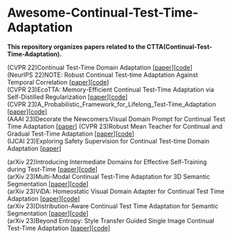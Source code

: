 # Awesome-Continual-Test-Time-Adaptation
**This repository organizes papers related to the CTTA(Continual-Test-Time-Adaptation).**

(CVPR 22)Continual Test-Time Domain Adaptation [[paper](https://arxiv.org/pdf/2203.13591.pdf)][[code](https://github.com/qinenergy/cotta)]  
(NeurIPS 22)NOTE: Robust Continual Test-time Adaptation Against Temporal Correlation  [[paper](https://arxiv.org/pdf/2208.05117.pdf)][[code](https://github.com/TaesikGong/NOTE)]  
(CVPR 23)EcoTTA: Memory-Efficient Continual Test-Time Adaptation via Self-Distilled Regularization  [[paper](https://arxiv.org/pdf/2303.01904.pdf)][[code](https://github.com/Lily-Le/EcoTTA)]  
(CVPR 23)A_Probabilistic_Framework_for_Lifelong_Test-Time_Adaptation  [[paper](https://arxiv.org/pdf/2212.09713.pdf)][[code](https://github.com/dhanajitb/petal)]  
(AAAI 23)Decorate the Newcomers:Visual Domain Prompt for Continual Test Time Adaptation  [[paper](https://arxiv.org/pdf/2212.04145.pdf)] 
(CVPR 23)Robust Mean Teacher for Continual and Gradual Test-Time Adaptation  [[paper](https://arxiv.org/pdf/2211.13081.pdf)][[code](https://github.com/mariodoebler/test-time-adaptation)]  
(IJCAI 23)Exploring Safety Supervision for Continual Test-time Domain Adaptation  [[paper](https://www.ijcai.org/proceedings/2023/0183.pdf)]  

(arXiv 22)Introducing Intermediate Domains for Effective Self-Training during Test-Time  [[paper](https://arxiv.org/pdf/2208.07736.pdf)][[code]()]  
(arXiv 23)Multi-Modal Continual Test-Time Adaptation for 3D Semantic Segmentation  [[paper]()][[code]()]  
(arXiv 23)ViDA: Homeostatic Visual Domain Adapter for Continual Test Time Adaptation  [[paper]()][[code]()]  
(arXiv 23)Distribution-Aware Continual Test Time Adaptation for Semantic Segmentation  [[paper]()][[code]()]  
(arXiv 23)Beyond Entropy: Style Transfer Guided Single Image Continual Test-Time Adaptation  [[paper]()][[code]()]  
